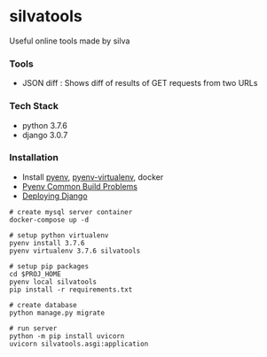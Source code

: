 # silvatools

Useful online tools made by silva

### Tools

- JSON diff : Shows diff of results of GET requests from two URLs

### Tech Stack

- python 3.7.6
- django 3.0.7

### Installation

- Install [pyenv](https://github.com/pyenv/pyenv), [pyenv-virtualenv](https://github.com/pyenv/pyenv-virtualenv), docker
- [Pyenv Common Build Problems](https://github.com/pyenv/pyenv/wiki/common-build-problems) 
- [Deploying Django](https://docs.djangoproject.com/en/3.0/howto/deployment/)

```shell script
# create mysql server container
docker-compose up -d

# setup python virtualenv
pyenv install 3.7.6
pyenv virtualenv 3.7.6 silvatools

# setup pip packages
cd $PROJ_HOME
pyenv local silvatools
pip install -r requirements.txt

# create database
python manage.py migrate

# run server
python -m pip install uvicorn
uvicorn silvatools.asgi:application
```

